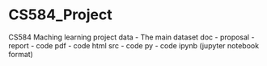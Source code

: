 # CS584_Project
CS584 Maching learning project
data - The main dataset
doc
    - proposal
    - report
    - code pdf
    - code html
src
    - code py
    - code ipynb (jupyter notebook format)
    
